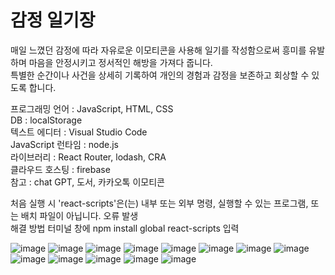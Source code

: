 <h1>감정 일기장</h1>

매일 느꼈던 감정에 따라 자유로운 이모티콘을 사용해 일기를 작성함으로써 흥미를 유발하며 마음을 안정시키고 정서적인 해방을
가져다 줍니다.<br>
특별한 순간이나 사건을 상세히 기록하여 개인의 경험과 감정을 보존하고 회상할 수 있도록 합니다.<br> 

프로그래밍 언어 : JavaScript, HTML, CSS <br>
DB : localStorage <br>
텍스트 에디터 : Visual Studio Code <br>
JavaScript 런타임 : node.js <br>
라이브러리 : React Router, lodash, CRA <br>
클라우드 호스팅 : firebase <br>
참고 : chat GPT, 도서, 카카오톡 이모티콘 <br>

처음 실행 시 'react-scripts'은(는) 내부 또는 외부 명령, 실행할 수 있는 프로그램, 또는 배치 파일이 아닙니다. 오류 발생 <br> 
해결 방법 터미널 창에 npm install global react-scripts 입력 <br>

![image](https://github.com/jaebong1433/project3/assets/125847340/60e25ab8-d4c1-4b89-a4af-b38955058d56)
![image](https://github.com/jaebong1433/project3/assets/125847340/d5b394b6-5ff1-466c-aaca-654f7b3f5144)
![image](https://github.com/jaebong1433/project3/assets/125847340/235ae242-0d4e-414b-bed3-73b023792c10)
![image](https://github.com/jaebong1433/project3/assets/125847340/9720cdf3-ebd2-49e2-a2be-3cbdf6705aed)
![image](https://github.com/jaebong1433/project3/assets/125847340/ba6c45cf-58ab-456c-9dc5-a7d55ddc0f5c)
![image](https://github.com/jaebong1433/project3/assets/125847340/eea0a0d6-f058-4f37-8c31-c8c0b6212ac2)
![image](https://github.com/jaebong1433/project3/assets/125847340/d6dbe2c0-7146-45e1-a08c-240f79dea5a2)
![image](https://github.com/jaebong1433/project3/assets/125847340/0200cf44-fe90-4a7e-a751-44625adc9c01)
![image](https://github.com/jaebong1433/project3/assets/125847340/acd214ab-125c-49b1-bc9d-fc8b748092f1)
![image](https://github.com/jaebong1433/project3/assets/125847340/e7279bb3-98f4-473e-9cce-3cfa7cd37018)
![image](https://github.com/jaebong1433/project3/assets/125847340/a44a1ea0-63db-42a2-85e2-94a91d5baa03)
![image](https://github.com/jaebong1433/project3/assets/125847340/ae0d2484-2c64-41f5-b3f2-a72df6377db5)
![image](https://github.com/jaebong1433/project3/assets/125847340/06fdf2ad-698c-40e1-a248-f769d6bc0729)


